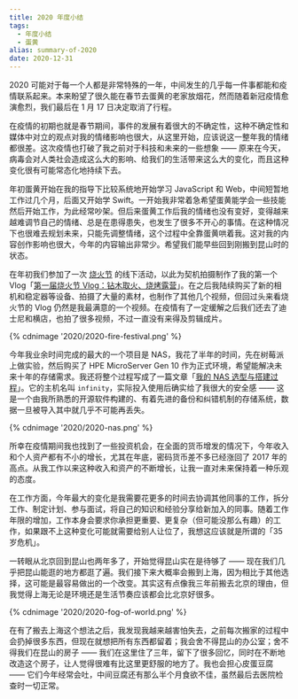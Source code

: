 ```yaml
---
title: 2020 年度小结
tags:
  - 年度小结
  - 蛋黄
alias: summary-of-2020
date: 2020-12-31
---
```

2020 可能对于每一个人都是非常特殊的一年，中间发生的几乎每一件事都能和疫情联系起来。本来盼望了很久能在春节去蛋黄的老家放烟花，然而随着新冠疫情愈演愈烈，我们最后在 1 月 17 日决定取消了行程。

在疫情的初期也就是春节期间，事件的发展有着很大的不确定性，这种不确定性和媒体中对立的观点对我的情绪影响也很大，从这里开始，应该说这一整年我的情绪都很差。这次疫情也打破了我之前对于科技和未来的一些想象 —— 原来在今天，病毒会对人类社会造成这么大的影响、给我们的生活带来这么大的变化，而且这种变化很有可能常态化地持续下去。

年初蛋黄开始在我的指导下比较系统地开始学习 JavaScript 和 Web，中间短暂地工作过几个月，后面又开始学 Swift。一开始我非常着急希望蛋黄能学会一些技能然后开始工作，为此经常吵架。但后来蛋黄工作后我的情绪也没有变好，变得越来越难调节自己的情绪、总是在患得患失，也发生了很多不开心的事情。在这种情况下也很难去规划未来，只能先调整情绪，这个过程中全靠蛋黄哄着我。这对我的内容创作影响也很大，今年的内容输出非常少。希望我们能早些回到刚搬到昆山时的状态。

在年初我们参加了一次 [烧火节](https://twitter.com/QQSun/status/1215148321821446147) 的线下活动，以此为契机拍摄制作了我的第一个 Vlog「[第一届烧火节 Vlog：钻木取火、烧烤露营](https://www.bilibili.com/video/BV1s7411V73p)」。在之后我陆续购买了新的相机和稳定器等设备、拍摄了大量的素材，也制作了其他几个视频，但回过头来看烧火节的 Vlog 仍然是我最满意的一个视频。在疫情有了一定缓解之后我们还去了迪士尼和横店，也拍了很多视频，不过一直没有来得及剪辑成片。

{% cdnimage '2020/2020-fire-festival.png' %}

今年我业余时间完成的最大的一个项目是 NAS，我花了半年的时间，先在树莓派上做实验，然后购买了 HPE MicroServer Gen 10 作为正式环境，希望能解决未来十年的存储需求。我还将整个过程写成了一篇文章「[我的 NAS 选型与搭建过程](https://jysperm.me/2020/11/my-opensource-nas-build/)」。它的主机名叫 `infinity`，实际投入使用后确实给了我很大的安全感 —— 这是一个由我所熟悉的开源软件构建的、有着先进的备份和纠错机制的存储系统，数据一旦被导入其中就几乎不可能再丢失。

{% cdnimage '2020/2020-nas.png' %}

所幸在疫情期间我也找到了一些投资机会，在全面的货币增发的情况下，今年收入和个人资产都有不小的增长，尤其在年底，密码货币差不多已经涨回了 2017 年的高点。从我工作以来这种收入和资产的不断增长，让我一直对未来保持着一种乐观的态度。

在工作方面，今年最大的变化是我需要花更多的时间去协调其他同事的工作，拆分工作、制定计划、参与面试，将自己的知识和经验分享给新加入的同事。随着工作年限的增加，工作本身会要求你承担更重要、更复杂（但可能没那么有趣）的工作，如果跟不上这种变化可能就需要给别人让位了，我想这应该就是所谓的「35 岁危机」。

一转眼从北京回到昆山也两年多了，开始觉得昆山实在是待够了 —— 现在我们几乎把昆山能逛的地方都逛了遍。我们接下来大概率会搬到上海，因为相比于其他选择，这可能是最容易做出的一个改变。其实这有点像我三年前搬去北京的理由，但我觉得上海无论是环境还是生活节奏应该都会比北京好很多。

{% cdnimage '2020/2020-fog-of-world.png' %}

在有了搬去上海这个想法之后，我发现我越来越害怕失去，之前每次搬家的过程中会扔掉很多东西，但现在就想把所有东西都留着；我会舍不得昆山的办公室；舍不得我们在昆山的房子 —— 我们在这里住了三年，留下了很多回忆，同时在不断地改造这个房子，让人觉得很难有比这里更舒服的地方了。我也会担心皮蛋豆腐 —— 它们今年经常会吐，中间豆腐还有那么半个月食欲不佳，虽然最后去医院检查时一切正常。
